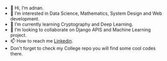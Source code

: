 - 👋 Hi, I’m adnan.
- 👀 I’m interested in Data Science, Mathematics, System Design and Web development.
- 🌱 I’m currently learning Cryptography and Deep Learning.
- 💞️ I’m looking to collaborate on Django APIS and Machine Learning project. 
- 📫 How to reach me [Linkedin](https://www.linkedin.com/in/adnan-shaikh-a66b52209).
- Don't forget to check my College repo you will find some cool codes there.
<!---
adnan2232/adnan2232 is a ✨ special ✨ repository because its `README.md` (this file) appears on your GitHub profile.
You can click the Preview link to take a look at your changes.
--->
